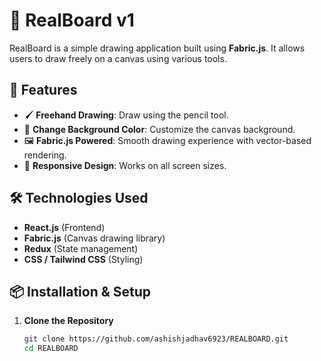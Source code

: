 # 🎨 RealBoard v1

RealBoard is a simple drawing application built using **Fabric.js**. It allows users to draw freely on a canvas using various tools.

## 🚀 Features
- 🖌️ **Freehand Drawing**: Draw using the pencil tool.
- 🎨 **Change Background Color**: Customize the canvas background.
- 🖼️ **Fabric.js Powered**: Smooth drawing experience with vector-based rendering.
- 📱 **Responsive Design**: Works on all screen sizes.

## 🛠️ Technologies Used
- **React.js** (Frontend)
- **Fabric.js** (Canvas drawing library)
- **Redux** (State management)
- **CSS / Tailwind CSS** (Styling)

## 📦 Installation & Setup
1. **Clone the Repository**
   ```sh
   git clone https://github.com/ashishjadhav6923/REALBOARD.git
   cd REALBOARD
